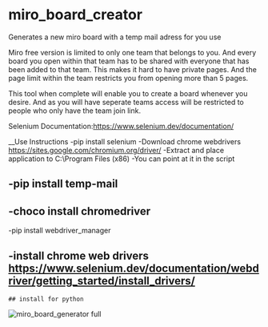 # miro_board_creator
Generates a new miro board with a temp mail adress for you use

Miro free version is limited to only one team that belongs to you. And every board you open within that team has to be shared with everyone that has been added to that team. This makes it hard to have private pages. And the page limit within the team restricts you from opening more than 5 pages.

This tool when complete will enable you to create a board whenever you desire. And as you will have seperate teams access will be restricted to people who only have the team join link.

Selenium Documentation:https://www.selenium.dev/documentation/

__Use Instructions
-pip install selenium
-Download chrome webdrivers https://sites.google.com/chromium.org/driver/
-Extract and place application to C:\Program Files (x86)
-You can point at it in the script <!--PATH = "C:\Program Files (x86)\chromedriver.exe" -->

-pip install temp-mail
-

## -choco install chromedriver
-pip install webdriver_manager
## -install chrome web drivers https://www.selenium.dev/documentation/webdriver/getting_started/install_drivers/ 
    ## install for python

![miro_board_generator full](https://user-images.githubusercontent.com/34896403/151537904-6623d0ca-d08c-4386-a2f1-528e4c2e6542.gif)

